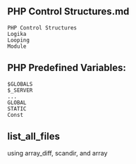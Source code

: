## PHP Control Structures.md
```
PHP Control Structures
Logika
Looping
Module
```

## PHP Predefined Variables:
````
$GLOBALS
$_SERVER
...
GLOBAL
STATIC
Const
````

## list_all_files
using array_diff, scandir, and array
